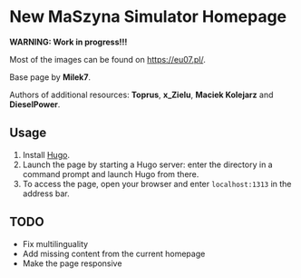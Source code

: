 # New MaSzyna Simulator Homepage

**WARNING: Work in progress!!!**

Most of the images can be found on https://eu07.pl/.

Base page by **Milek7**.

Authors of additional resources: **Toprus**, **x_Zielu**, **Maciek Kolejarz** and **DieselPower**.



## Usage

1. Install [Hugo](https://gohugo.io/installation/).
2. Launch the page by starting a Hugo server: enter the directory in a command prompt and launch Hugo from there.
3. To access the page, open your browser and enter `localhost:1313` in the address bar.



## TODO

- Fix multilinguality
- Add missing content from the current homepage
- Make the page responsive